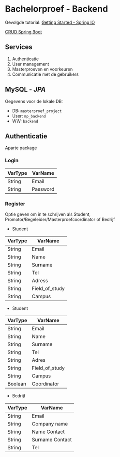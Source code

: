 # Bachelorproef - Backend

Gevolgde tutorial: [Getting Started - Spring IO](https://spring.io/guides/gs/accessing-data-mysql/)

[CRUD Spring Boot](https://www.geeksforgeeks.org/spring-boot-crud-operations/)
## Services
1. Authenticatie
2. User management
3. Masterproeven en voorkeuren
4. Communicatie met de gebruikers

## MySQL - *JPA*
Gegevens voor de lokale DB:  
* DB: `masterproef_project`  
* User: `mp_backend`  
* WW: `backend`

## Authenticatie
Aparte package

### Login
| VarType | VarName  |
|---------|----------|
| String  | Email    |
| String  | Password |

### Register
Optie geven om in te schrijven als Student, Promotor/Begeleider/Masterproefcoordinator of Bedrijf

* Student

| VarType | VarName        |
|---------|----------------|
| String  | Email          |
| String  | Name           |
| String  | Surname        |
| String  | Tel            |
| String  | Adress         |
| String  | Field_of_study |
| String  | Campus         |

* Student

| VarType | VarName        |
|---------|----------------|
| String  | Email          |
| String  | Name           |
| String  | Surname        |
| String  | Tel            |
| String  | Adres          |
| String  | Field_of_study |
| String  | Campus         |
| Boolean | Coordinator    |


* Bedrijf

| VarType | VarName         |
|---------|-----------------|
| String  | Email           |
| String  | Company name    |
| String  | Name Contact    |
| String  | Surname Contact |
| String  | Tel             | 
